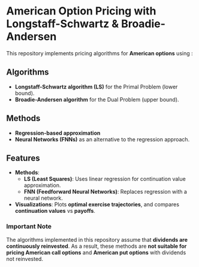 # American Option Pricing with Longstaff-Schwartz & Broadie-Andersen

This repository implements pricing algorithms for **American options** using :

## Algorithms

- **Longstaff-Schwartz algorithm (LS)** for the Primal Problem (lower bound).
- **Broadie-Andersen algorithm** for the Dual Problem (upper bound).

## Methods

- **Regression-based approximation**
- **Neural Networks (FNNs)** as an alternative to the regression approach.

## Features

- **Methods**: 
  - **LS (Least Squares)**: Uses linear regression for continuation value approximation.
  - **FNN (Feedforward Neural Networks)**: Replaces regression with a neural network.
- **Visualizations**: Plots **optimal exercise trajectories**, and compares **continuation values** vs **payoffs**.

### **Important Note**

The algorithms implemented in this repository assume that **dividends are continuously reinvested**. As a result, these methods are **not suitable for pricing American call options** and **American put options** with dividends not reinvested. 
